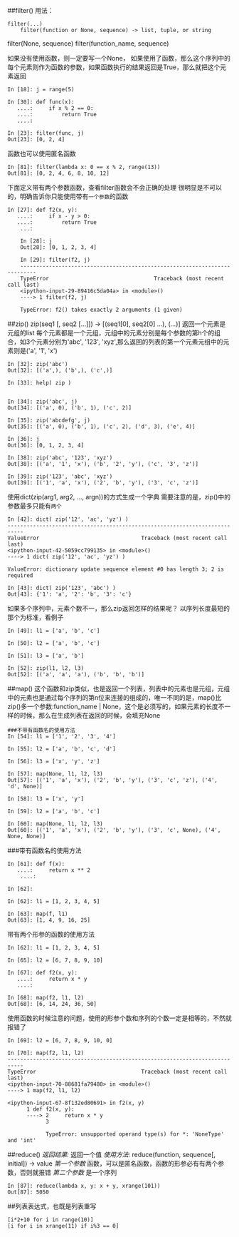##filter()
用法：
```
filter(...)
    filter(function or None, sequence) -> list, tuple, or string
```
filter(None, sequence) filter(function_name, sequence)

如果没有使用函数，则一定要写一个None，
如果使用了函数，那么这个序列中的每个元素则作为函数的参数，如果函数执行的结果返回是True，那么就把这个元素返回
```
In [18]: j = range(5)

In [30]: def func(x):
   ....:     if x % 2 == 0:
   ....:         return True
   ....:     

In [23]: filter(func, j)
Out[23]: [0, 2, 4]
```
函数也可以使用匿名函数
```
In [81]: filter(lambda x: 0 == x % 2, range(13))
Out[81]: [0, 2, 4, 6, 8, 10, 12]
```

下面定义带有两个参数函数，查看filter函数会不会正确的处理
很明显是不可以的，明确告诉你只能使用带有`一个参数`的函数
```
In [27]: def f2(x, y):
   ....:     if x - y > 0:
   ....:         return True
	...:     

	In [28]: j
	Out[28]: [0, 1, 2, 3, 4]

	In [29]: filter(f2, j)
	---------------------------------------------------------------------------
	TypeError                                 Traceback (most recent call last)
	<ipython-input-29-89416c5da04a> in <module>()
	----> 1 filter(f2, j)

	TypeError: f2() takes exactly 2 arguments (1 given)
```

##zip()
zip(seq1 [, seq2 [...]]) -> [(seq1[0], seq2[0] ...), (...)]
返回一个元素是元组的list
每个元素都是一个元组，元组中的元素分别是每个参数的第h个的组合，如3个元素分别为'abc', '123', 'xyz',那么返回的列表的第一个元素元组中的元素则是('a', '1', 'x')
```
In [32]: zip('abc')
Out[32]: [('a',), ('b',), ('c',)]

In [33]: help( zip )


In [34]: zip('abc', j)
Out[34]: [('a', 0), ('b', 1), ('c', 2)]

In [35]: zip('abcdefg', j)
Out[35]: [('a', 0), ('b', 1), ('c', 2), ('d', 3), ('e', 4)]

In [36]: j
Out[36]: [0, 1, 2, 3, 4]

In [38]: zip('abc', '123', 'xyz')
Out[38]: [('a', '1', 'x'), ('b', '2', 'y'), ('c', '3', 'z')]

In [39]: zip('123', 'abc', 'xyz')
Out[39]: [('1', 'a', 'x'), ('2', 'b', 'y'), ('3', 'c', 'z')]
```
使用dict(zip(arg1, arg2, ..., argn))的方式生成一个字典
需要注意的是，zip()中的参数最多只能有`两个`
```
In [42]: dict( zip('12', 'ac', 'yz') )
---------------------------------------------------------------------------
ValueError                                Traceback (most recent call last)
<ipython-input-42-5059cc799135> in <module>()
----> 1 dict( zip('12', 'ac', 'yz') )

ValueError: dictionary update sequence element #0 has length 3; 2 is required

In [43]: dict( zip('123', 'abc') )
Out[43]: {'1': 'a', '2': 'b', '3': 'c'}
```
如果多个序列中，元素个数不一，那么zip返回怎样的结果呢？
以序列长度最短的那个为标准，看例子
```
In [49]: l1 = ['a', 'b', 'c']

In [50]: l2 = ['a', 'b', 'c']

In [51]: l3 = ['a', 'b']

In [52]: zip(l1, l2, l3)
Out[52]: [('a', 'a', 'a'), ('b', 'b', 'b')]
```

##map()
这个函数和zip类似，也是返回一个列表，列表中的元素也是元组，元组中的元素也是通过每个序列的第n位来连接的组成的，唯一不同的是，map()比zip()多一个参数:function_name | None，这个是必须写的，如果元素的长度不一样的时候，那么在生成列表在返回的时候，会填充None
```
###不带有函数名的使用方法
In [54]: l1 = ['1', '2', '3', '4']

In [55]: l2 = ['a', 'b', 'c', 'd']

In [56]: l3 = ['x', 'y', 'z']

In [57]: map(None, l1, l2, l3)
Out[57]: [('1', 'a', 'x'), ('2', 'b', 'y'), ('3', 'c', 'z'), ('4', 'd', None)]

In [58]: l3 = ['x', 'y']

In [59]: l2 = ['a', 'b', 'c']

In [60]: map(None, l1, l2, l3)
Out[60]: [('1', 'a', 'x'), ('2', 'b', 'y'), ('3', 'c', None), ('4', None, None)]
```
###带有函数名的使用方法
```
In [61]: def f(x):
   ....:     return x ** 2
	....: 

In [62]: 

In [62]: l1 = [1, 2, 3, 4, 5]

In [63]: map(f, l1)
Out[63]: [1, 4, 9, 16, 25]
```
带有两个形参的函数的使用方法
```
In [62]: l1 = [1, 2, 3, 4, 5]

In [65]: l2 = [6, 7, 8, 9, 10]

In [67]: def f2(x, y):
   ....:     return x * y
   ....: 

In [68]: map(f2, l1, l2)
Out[68]: [6, 14, 24, 36, 50]
```
使用函数的时候注意的问题，使用的形参个数和序列的个数一定是相等的，不然就报错了
```
In [69]: l2 = [6, 7, 8, 9, 10, 0]

In [70]: map(f2, l1, l2)
---------------------------------------------------------------------------
TypeError                                 Traceback (most recent call last)
<ipython-input-70-88681fa79480> in <module>()
----> 1 map(f2, l1, l2)

<ipython-input-67-8f132ed80691> in f2(x, y)
      1 def f2(x, y):
	  ----> 2     return x * y
	        3 

			TypeError: unsupported operand type(s) for *: 'NoneType' and 'int'
```

##reduce()
*返回结果:* 返回一个值
*使用方法:* reduce(function, sequence[, initial]) -> value
*第一个参数* 函数，可以是匿名函数，函数的形参必有有两个参数，否则就报错
*第二个参数* 是一个序列
```
In [87]: reduce(lambda x, y: x + y, xrange(101))
Out[87]: 5050
```

##列表表达式，也既是列表重写
```
[i*2+10 for i in range(10)]
[i for i in xrange(11) if i%3 == 0]
```
